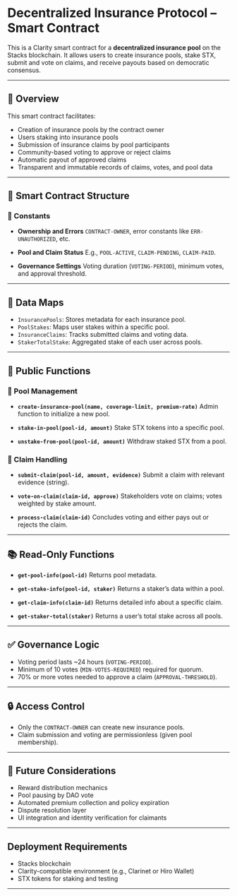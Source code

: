#  Decentralized Insurance Protocol – Smart Contract

This is a Clarity smart contract for a **decentralized insurance pool** on the Stacks blockchain. It allows users to create insurance pools, stake STX, submit and vote on claims, and receive payouts based on democratic consensus.

---

## 🧾 Overview

This smart contract facilitates:

* Creation of insurance pools by the contract owner
* Users staking into insurance pools
* Submission of insurance claims by pool participants
* Community-based voting to approve or reject claims
* Automatic payout of approved claims
* Transparent and immutable records of claims, votes, and pool data

---

## 📜 Smart Contract Structure

### 🔐 Constants

* **Ownership and Errors**
  `CONTRACT-OWNER`, error constants like `ERR-UNAUTHORIZED`, etc.

* **Pool and Claim Status**
  E.g., `POOL-ACTIVE`, `CLAIM-PENDING`, `CLAIM-PAID`.

* **Governance Settings**
  Voting duration (`VOTING-PERIOD`), minimum votes, and approval threshold.

---

## 🧱 Data Maps

* `InsurancePools`: Stores metadata for each insurance pool.
* `PoolStakes`: Maps user stakes within a specific pool.
* `InsuranceClaims`: Tracks submitted claims and voting data.
* `StakerTotalStake`: Aggregated stake of each user across pools.

---

## 🔧 Public Functions

### 📌 Pool Management

* **`create-insurance-pool(name, coverage-limit, premium-rate)`**
  Admin function to initialize a new pool.

* **`stake-in-pool(pool-id, amount)`**
  Stake STX tokens into a specific pool.

* **`unstake-from-pool(pool-id, amount)`**
  Withdraw staked STX from a pool.

### 🧾 Claim Handling

* **`submit-claim(pool-id, amount, evidence)`**
  Submit a claim with relevant evidence (string).

* **`vote-on-claim(claim-id, approve)`**
  Stakeholders vote on claims; votes weighted by stake amount.

* **`process-claim(claim-id)`**
  Concludes voting and either pays out or rejects the claim.

---

## 📚 Read-Only Functions

* **`get-pool-info(pool-id)`**
  Returns pool metadata.

* **`get-stake-info(pool-id, staker)`**
  Returns a staker’s data within a pool.

* **`get-claim-info(claim-id)`**
  Returns detailed info about a specific claim.

* **`get-staker-total(staker)`**
  Returns a user’s total stake across all pools.

---

## ✅ Governance Logic

* Voting period lasts \~24 hours (`VOTING-PERIOD`).
* Minimum of 10 votes (`MIN-VOTES-REQUIRED`) required for quorum.
* 70% or more votes needed to approve a claim (`APPROVAL-THRESHOLD`).

---

## 🔒 Access Control

* Only the `CONTRACT-OWNER` can create new insurance pools.
* Claim submission and voting are permissionless (given pool membership).

---

## 🚧 Future Considerations

* Reward distribution mechanics
* Pool pausing by DAO vote
* Automated premium collection and policy expiration
* Dispute resolution layer
* UI integration and identity verification for claimants

---

##  Deployment Requirements

* Stacks blockchain
* Clarity-compatible environment (e.g., Clarinet or Hiro Wallet)
* STX tokens for staking and testing

---
